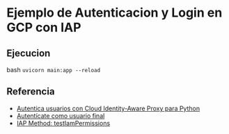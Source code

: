 # Ejemplo de Autenticacion y Login en GCP con IAP

## Ejecucion

bash `uvicorn main:app --reload`

## Referencia

* [Autentica usuarios con Cloud Identity-Aware Proxy para Python](https://cloud.google.com/python/docs/getting-started/authenticate-users#authentication_concepts)
* [Autentícate como usuario final](https://cloud.google.com/docs/authentication/end-user)
* [IAP Method: testIamPermissions](https://cloud.google.com/iap/docs/reference/rest/v1/TopLevel/testIamPermissions)
